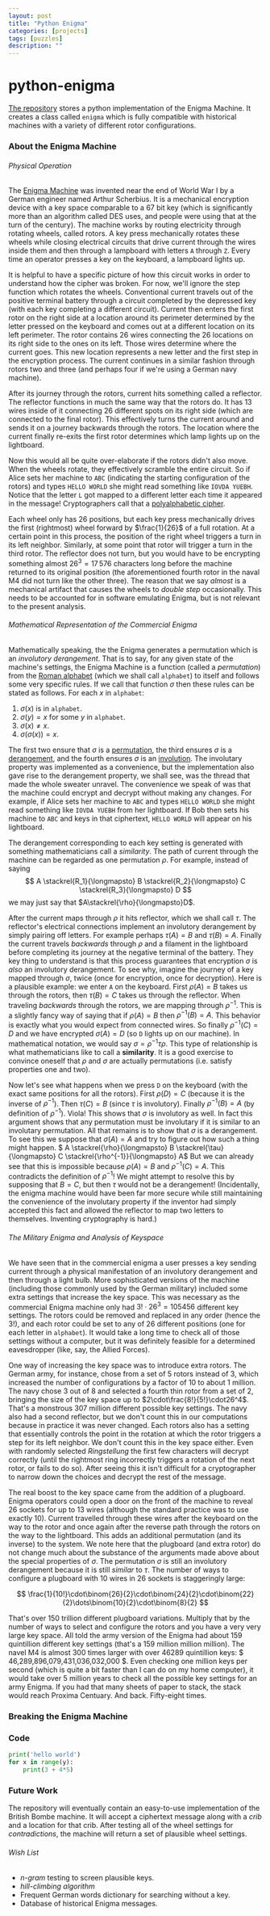 ```yaml
---
layout: post
title: "Python Enigma"
categories: [projects]
tags: [puzzles]
description: ""
---
```


# python-enigma
[The repository](github.io/aylvisaker/python-enigma) stores a python implementation of the Enigma Machine. It creates a class called `enigma` which is fully compatible with historical machines with a variety of different rotor configurations.

### About the Enigma Machine
###### Physical Operation
The [Enigma Machine](wki.pe/Enigma_machine) was invented near the end of World War I by a German engineer named Arthur Scherbius. It is a mechanical encryption device with a key space comparable to a $67$ bit key (which is significantly more than an algorithm called DES uses, and people were using that at the turn of the century). The machine works by routing electricity through rotating wheels, called rotors. A key press mechanically rotates these wheels while closing electrical circuits that drive current through the wires inside them and then through a lampboard with letters `A` through `Z`. Every time an operator presses a key on the keyboard, a lampboard lights up.

It is helpful to have a specific picture of how this circuit works in order to understand how the cipher was broken. For now, we'll ignore the step function which rotates the wheels. Conventional current travels out of the positive terminal battery through a circuit completed by the depressed key (with each key completing a different circuit). Current then enters the first rotor on the right side at a location around its perimeter determined by the letter pressed on the keyboard and comes out at a different location on its left perimeter. The rotor contains $26$ wires connecting the $26$ locations on its right side to the ones on its left. Those wires determine where the current goes. This new location represents a new letter and the first step in the encryption process. The current continues in a similar fashion through rotors two and three (and perhaps four if we're using a German navy machine).

After its journey through the rotors, current hits something called a reflector. The reflector functions in much the same way that the rotors do. It has $13$ wires inside of it connecting $26$ different spots on its right side (which are connected to the final rotor). This effectively turns the current around and sends it on a journey backwards through the rotors. The location where the current finally re-exits the first rotor determines which lamp lights up on the lightboard.

Now this would all be quite over-elaborate if the rotors didn't also move. When the wheels rotate, they effectively scramble the entire circuit. So if Alice sets her machine to `ABC`  (indicating the starting configuration of the rotors) and types `HELLO WORLD` she might read something like `IOVDA YUEBH`. Notice that the letter `L` got mapped to a different letter each time it appeared in the message! Cryptographers call that a [polyalphabetic cipher](wki.pe/Polyalphabetic_cipher). 

Each wheel only has $26$ positions, but each key press mechanically drives the first (rightmost) wheel forward by $\frac{1}{26}$ of a full rotation. At a certain point in this process, the position of the right wheel triggers a turn in its left neighbor. Similarly, at some point that rotor will trigger a turn in the third rotor. The reflector does not turn, but you would have to be encrypting something almost $26^3 = 17\,576$ characters long before the machine returned to its original position (the aforementioned fourth rotor in the naval M4 did not turn like the other three). The reason that we say *almost* is a mechanical artifact that causes the wheels to *double step* occasionally. This needs to be accounted for in software emulating Enigma, but is not relevant to the present analysis.

###### Mathematical Representation of the Commercial Enigma
Mathematically speaking, the the Enigma generates a permutation which is an *involutory derangement*. That is to say, for any given state of the machine's settings, the Enigma Machine is a function (called a *permutation*) from the [Roman alphabet](Roman_alphabet) (which we shall call `alphabet`) to itself and follows some very specific rules. If we call that function $\sigma$ then these rules can be stated as follows. For each $x$ in `alphabet`:

1. $\sigma(x)$ is in `alphabet`.
2. $\sigma(y)=x$ for some $y$ in `alphabet`.
3. $\sigma(x)\neq x$.
4. $\sigma(\sigma(x)) = x$.

The first two ensure that $\sigma$ is a [permutation](wki.pe/Permutation), the third ensures $\sigma$ is a [derangement](wki.pe/Derangement), and the fourth ensures $\sigma$ is an [involution](wki.pe/Involution_(mathematics)). The involutary property was implemented as a convenience, but the implementation also gave rise to the derangement property, we shall see, was the thread that made the whole sweater unravel. The convenience we speak of was that the machine could encrypt and decrypt without making any changes. For example, if Alice sets her machine to `ABC` and types `HELLO WORLD` she might read something like `IOVDA YUEBH` from her lightboard. If Bob then sets his machine to `ABC` and keys in that ciphertext, `HELLO WORLD` will appear on his lightboard.

The derangement corresponding to each key setting is generated with something mathematicians call a *similarity*. The path of current through the machine can be regarded as one permutation $\rho$. For example, instead of saying 
$$ A \stackrel{R_1}{\longmapsto} B \stackrel{R_2}{\longmapsto} C \stackrel{R_3}{\longmapsto} D $$
we may just say that $A\stackrel{\rho}{\longmapsto}D$.

After the current maps through $\rho$ it hits reflector, which we shall call $\tau$. The reflector's electrical connections implement an involutory derangement by simply pairing off letters. For example perhaps $\tau(A)=B$ and $\tau(B)=A$. Finally the current travels *backwards* through $\rho$ and a filament in the lightboard before completing its journey at the negative terminal of the battery. They key thing to understand is that this process guarantees that encryption $\sigma$ is *also* an involutory derangement. To see why, imagine the journey of a key mapped through $\sigma$, twice (once for encryption, once for decryption). Here is a plausible example: we enter `A` on the keyboard. First $\rho(A) = B$ takes us through the rotors, then $\tau(B)=C$ takes us through the reflector. When traveling *backwards* through the rotors, we are mapping through $\rho^{-1}$. This is a slightly fancy way of saying that if $\rho(A)=B$ then $\rho^{-1}(B)=A$. This behavior is exactly what you would expect from connected wires. So finally $\rho^{-1}(C)=D$ and we have encrypted $\sigma(A)=D$ (so `D` lights up on our machine). In mathematical notation, we would say $\sigma=\rho^{-1}\tau\rho$. This type of relationship is what mathematicians like to call a **similarity**. It is a good exercise to convince oneself that $\rho$ and $\sigma$ are actually permutations (i.e. satisfy properties one and two).

Now let's see what happens when we press `D` on the keyboard (with the exact same positions for all the rotors). First $\rho(D) = C$ (because it is the inverse of $\rho^{-1}$). Then $\tau(C )=B$ (since $\tau$ is involutory). Finally $\rho^{-1}(B)=A$ (by definition of $\rho^{-1}$). Viola! This shows that $\sigma$ is involutory as well. In fact this argument shows that any permutation must be involutary if it is similar to an involutary permutation. All that remains is to show that $\sigma$ is a derangement. To see this we suppose that $\sigma(A)=A$ and try to figure out how such a thing might happen.
$ A \stackrel{\rho}{\longmapsto} B \stackrel{\tau}{\longmapsto} C \stackrel{\rho^{-1}}{\longmapsto} A$
But we can already see that this is impossible because $\rho(A)=B$ and $\rho^{-1}(C )=A$. This contradicts the definition of $\rho^{-1}$! We might attempt to resolve this by supposing that $B=C$, but then $\tau$ would not be a derangement! (Incidentally, the enigma machine would have been far more secure while still maintaining the convenience of the involutary property if the inventor had simply accepted this fact and allowed the reflector to map two letters to themselves. Inventing cryptography is hard.)

###### The Military Enigma and Analysis of Keyspace

We have seen that in the commercial enigma a user presses a key sending current through a physical manifestation of an involutory derangement and then through a light bulb. More sophisticated versions of the machine (including those commonly used by the German military) included some extra settings that increase the key space. This was necessary as the commercial Enigma machine only had $3!\cdot 26^3 = 105456$ different key settings. The rotors could be removed and replaced in any order (hence the $3!$), and each rotor could be set to any of $26$ different positions (one for each letter in `alphabet`).  It would take a long time to check all of those settings without a computer, but it was definitely feasible for a determined eavesdropper (like, say, the Allied Forces).

One way of increasing the key space was to introduce extra rotors. The German army, for instance, chose from a set of $5$ rotors instead of $3$, which increased the number of configurations by a factor of $10$ to about $1$ million. The navy chose $3$ out of $8$ and selected a fourth thin rotor from a set of $2$, bringing the size of the key space up to $2\cdot\frac{8!}{5!}\cdot26^4$. That's a monstrous $307$ million different possible key settings. The navy also had a second reflector, but we don't count this in our computations because in practice it was never changed. Each rotors also has a setting that essentially controls the point in the rotation at which the rotor triggers a step for its left neighbor. We don't count this in the key space either. Even with randomly selected *Ringstellung* the first few characters will decrypt correctly (until the rightmost ring incorrectly triggers a rotation of the next rotor, or fails to do so). After seeing this it isn't difficult for a cryptographer to narrow down the choices and decrypt the rest of the message.

The real boost to the key space came from the addition of a plugboard. Enigma operators could open a door on the front of the machine to reveal $26$ sockets for up to $13$ wires (although the standard practice was to use exactly $10$). Current travelled through these wires after the keyboard on the way to the rotor and once again after the reverse path through the rotors on the way to the lightboard. This adds an additional permutation (and its inverse) to the system. We note here that the plugboard (and extra rotor) do not change much about the substance of the arguments made above about the special properties of $\sigma$. The permutation $\sigma$ is still an involutory derangement because it is still *similar* to $\tau$. The number of ways to configure a plugboard with $10$ wires in $26$ sockets is staggeringly large:

$$ \frac{1}{10!}\cdot\binom{26}{2}\cdot\binom{24}{2}\cdot\binom{22}{2}\dots\binom{10}{2}\cdot\binom{8}{2}  $$

That's over $150$ trillion different plugboard variations. Multiply that by the number of ways to select and configure the rotors and you have a very very large key space.  All told the army version of the Enigma had about $159$ quintillion different key settings (that's a $159$ million million million). The navel M4 is almost $300$ times larger with over $46289$ quintillion keys: $ 46\,289\,896\,079\,431\,036\,032\,000 $. Even checking one million keys per second (which is quite a bit faster than I can do on my home computer), it would take over $5$ million years to check all the possible key settings for an army Enigma. If you had that many sheets of paper to stack, the stack would reach Proxima Centuary. And back. Fifty-eight times.

### Breaking the Enigma Machine

### Code
```python
print('hello world')
for x in range(y):
	print(3 + 4*5)
```

### Future Work
The repository will eventually contain an easy-to-use implementation of the British Bombe machine. It will accept a ciphertext message along with a *crib* and a location for that crib. After testing all of the wheel settings for *contradictions*, the machine will return a set of plausible wheel settings.

###### Wish List
* *n-gram* testing to screen plausible keys.
* *hill-climbing algorithm*
* Frequent German words dictionary for searching without a key.
* Database of historical Enigma messages.
